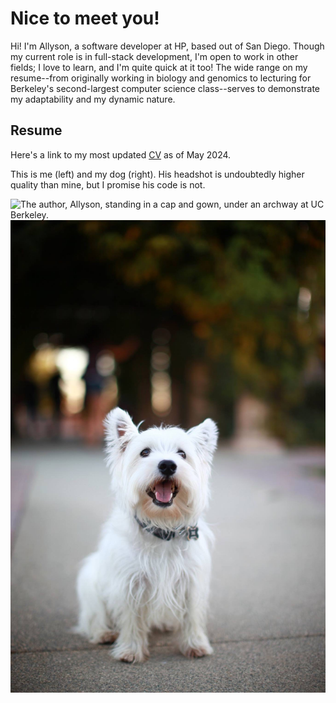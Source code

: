 # Nice to meet you!

Hi! I'm Allyson, a software developer at HP, based out of San Diego. 
Though my current role is in full-stack development, I'm open to work in other fields; I love to learn, and I'm quite quick at it too! 
The wide range on my resume--from originally working in biology and genomics to lecturing for Berkeley's 
second-largest computer science class--serves to demonstrate my adaptability and my dynamic nature.

## Resume
Here's a link to my most updated [CV](images/allyson_park_CV_5.24.24.pdf) as of May 2024.

This is me (left) and my dog (right). His headshot is undoubtedly higher quality than mine, but I promise his code is not.

<div class="image-row">
  <img src="images/grad_photo.JPG" alt="The author, Allyson, standing in a cap and gown, under an archway at UC Berkeley.">
  <img src="images/sox.JPG" alt="The authors very handsome dog, smiling at the camera.">
</div>
